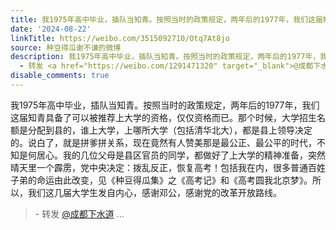 ```yaml
---
title: 我1975年高中毕业，插队当知青。按照当时的政策规定，两年后的1977年，我们这届知青具备了可以被推荐上大学的资格，仅仅资格而已。那个时候，大学招生名额是分配...
date: '2024-08-22'
linkTitle: https://weibo.com/3515092710/Otq7At8jo
source: 种豆得瓜谢不谦的微博
description: 我1975年高中毕业，插队当知青。按照当时的政策规定，两年后的1977年，我们这届知青具备了可以被推荐上大学的资格，仅仅资格而已。那个时候，大学招生名额是分配到县的，谁上大学，上哪所大学（包括清华北大），都是县上领导决定的。说白了，就是拼爹拼关系，现在竟然有人赞美那是最公正、最公平的时代，不知是何居心。我的几位父母是县区官员的同学，都做好了上大学的精神准备，突然晴天里一个霹雳，党中央决定：拨乱反正，恢复高考！包括我在内，很多普通百姓子弟的命运由此改变，见《种豆得瓜集》之《高考记》和《高考圆我北京梦》。所以，我们这几届大学生发自内心，感谢邓公，感谢党的改革开放路线。<br><blockquote>
  - 转发 <a href="https://weibo.com/1291471320" target="_blank">@成都下水道</a> ...
disable_comments: true
---
```

我1975年高中毕业，插队当知青。按照当时的政策规定，两年后的1977年，我们这届知青具备了可以被推荐上大学的资格，仅仅资格而已。那个时候，大学招生名额是分配到县的，谁上大学，上哪所大学（包括清华北大），都是县上领导决定的。说白了，就是拼爹拼关系，现在竟然有人赞美那是最公正、最公平的时代，不知是何居心。我的几位父母是县区官员的同学，都做好了上大学的精神准备，突然晴天里一个霹雳，党中央决定：拨乱反正，恢复高考！包括我在内，很多普通百姓子弟的命运由此改变，见《种豆得瓜集》之《高考记》和《高考圆我北京梦》。所以，我们这几届大学生发自内心，感谢邓公，感谢党的改革开放路线。<br><blockquote> - 转发 <a href="https://weibo.com/1291471320" target="_blank">@成都下水道</a> ...